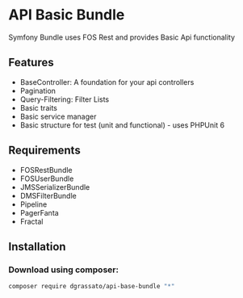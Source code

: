 API Basic Bundle
====================

Symfony Bundle uses FOS Rest and provides Basic Api functionality

## Features
* BaseController: A foundation for your api controllers
* Pagination
* Query-Filtering: Filter Lists
* Basic traits
* Basic service manager
* Basic structure for test (unit and functional) - uses PHPUnit 6

  
## Requirements
* FOSRestBundle
* FOSUserBundle
* JMSSerializerBundle
* DMSFilterBundle
* Pipeline  
* PagerFanta
* Fractal

## Installation

### Download using composer:

```bash
composer require dgrassato/api-base-bundle "*"
```  
